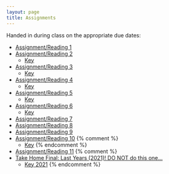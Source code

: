 ```yaml
---
layout: page
title: Assignments
---
```


Handed in during class on the appropriate due dates:

  - [Assignment/Reading 1](../Assignments/Assignment01/)
  - [Assignment/Reading 2](../Assignments/Assignment02/)
    - [Key](../Assignments/Assign2Key.html)
  - [Assignment/Reading 3](../Assignments/Assignment03/)
    - [Key](../Assignments/Assignment3Key.html)
  - [Assignment/Reading 4](../Assignments/Assignment04/)
    - [Key](../Assignments/Assignment4Key.html)
  - [Assignment/Reading 5](../Assignments/Assignment05/)
    - [Key](../Assignments/Assignment5Key.html)
  - [Assignment/Reading 6](../Assignments/Assignment06/)
    - [Key](../Assignments/Assignment6Key.html)
  - [Assignment/Reading 7](../Assignments/Assignment07/)
  - [Assignment/Reading 8](../Assignments/Assignment08/)
  - [Assignment/Reading 9](../Assignments/Assignment09/)
  - [Assignment/Reading 10](../Assignments/Assignment10/)
    {% comment %}
    - [Key](../Assignments/Assignment10key.html)
    {% endcomment %}
  - [Assignment/Reading 11](../Assignments/Assignment11/)
  {% comment %}
  - [Take Home Final: Last Years (2021)!  DO NOT do this one...](../Assignments/TakeHome2021NoKey.pdf)
      - [Key 2021](../Assignments/TakeHome2021.pdf)
  {% endcomment %}

